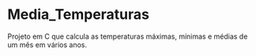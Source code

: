 # Media_Temperaturas
Projeto em C que calcula as temperaturas máximas, mínimas e médias de um mês em vários anos.
